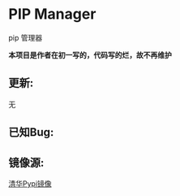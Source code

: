 # PIP Manager
pip 管理器

**本项目是作者在初一写的，代码写的烂，故不再维护**

## 更新:
无

## 已知Bug:

## 镜像源:

[清华Pypi镜像](https://mirrors.tuna.tsinghua.edu.cn/)
